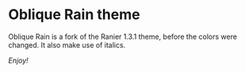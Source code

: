 # Oblique Rain theme

Oblique Rain is a fork of the Ranier 1.3.1 theme, before the colors were changed. It also make use of italics. 

*Enjoy!*
